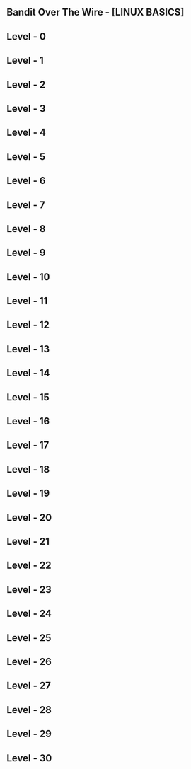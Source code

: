 ## Bandit Over The Wire - [LINUX BASICS]


## Level - 0
## Level - 1
## Level - 2
## Level - 3
## Level - 4
## Level - 5
## Level - 6
## Level - 7
## Level - 8
## Level - 9
## Level - 10
## Level - 11
## Level - 12
## Level - 13
## Level - 14
## Level - 15
## Level - 16
## Level - 17
## Level - 18
## Level - 19
## Level - 20
## Level - 21
## Level - 22
## Level - 23
## Level - 24
## Level - 25
## Level - 26
## Level - 27
## Level - 28
## Level - 29
## Level - 30
